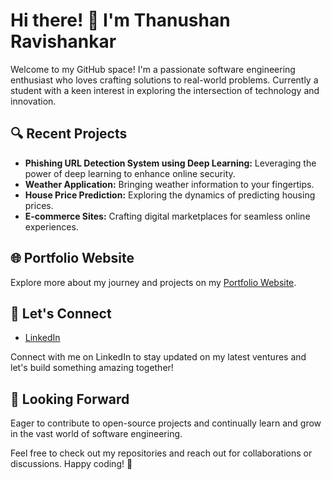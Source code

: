 # Hi there! 👋 I'm Thanushan Ravishankar

Welcome to my GitHub space! I'm a passionate software engineering enthusiast who loves crafting solutions to real-world problems. Currently a student with a keen interest in exploring the intersection of technology and innovation.

## 🔍 Recent Projects

- **Phishing URL Detection System using Deep Learning:** Leveraging the power of deep learning to enhance online security.
- **Weather Application:** Bringing weather information to your fingertips.
- **House Price Prediction:** Exploring the dynamics of predicting housing prices.
- **E-commerce Sites:** Crafting digital marketplaces for seamless online experiences.

## 🌐 Portfolio Website

Explore more about my journey and projects on my [Portfolio Website](https://thanushan96.github.io/portfolio/).

## 🤝 Let's Connect

- [LinkedIn](https://www.linkedin.com/in/thanushan-ravishankar)

Connect with me on LinkedIn to stay updated on my latest ventures and let's build something amazing together!

## 🚀 Looking Forward

Eager to contribute to open-source projects and continually learn and grow in the vast world of software engineering.

Feel free to check out my repositories and reach out for collaborations or discussions. Happy coding! 🚀
